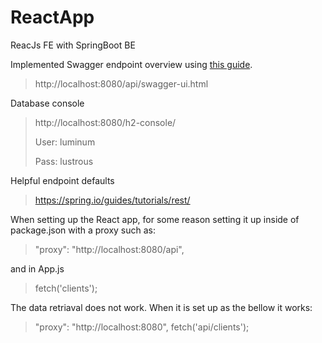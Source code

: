 # ReactApp
ReacJs FE with SpringBoot BE

Implemented Swagger endpoint overview using [this guide](https://www.baeldung.com/spring-rest-openapi-documentation).
> http://localhost:8080/api/swagger-ui.html

Database console
> http://localhost:8080/h2-console/
> 
> User: luminum
> 
> Pass: lustrous

Helpful endpoint defaults
> https://spring.io/guides/tutorials/rest/

When setting up the React app, for some reason setting it up inside of package.json with a proxy such as:
> "proxy": "http://localhost:8080/api",
 
and in App.js
> fetch('clients');

The data retriaval does not work.
When it is set up as the bellow it works:
> "proxy": "http://localhost:8080",
> fetch('api/clients');
